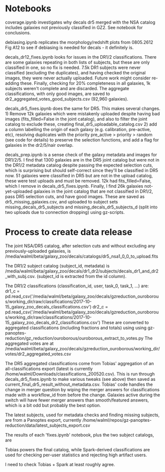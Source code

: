 
# Notebooks

coverage.ipynb investigates why decals dr5 merged with the NSA catalog includes galaxies not previously classified in GZ2. See notebook for conclusions.

debiasing.ipynb replicates the morphology/redshift plots from 0805.2612 Fig A12 to see if debiasing is needed for decals - it definitely is.

decals_dr12_fixes.ipynb looks for issues in the DR1/2 classifications. There are some galaxies repeating in both lists of subjects, but these are only classified in one, so no fix is needed. 7.5k DR1 subjects were never classified (excluding the duplicates), and having checked the original images, they were never actually uploaded. Future work might consider re-adding these. Finally, checking for 20% completeness in all galaxies, 1k subjects weren't complete and are discarded. The aggregate classifications, with only good images, are saved to dr2_aggregated_votes_good_subjects.csv (92,960 galaxies).

decals_dr5_fixes.ipynb does the same for DR5. This makes several changes. 1) Remove 12k galaxies which were mistakenly uploaded despite having bad images (fits_filled=False in the joint catalog), and also to filter the joint catalog to exclude these, creating final_dr5_uploadable_catalog.csv 2) add a column labelling the origin of each galaxy (e.g. calibration, pre-active, etc), resolving duplicates with the priority pre_active > priority > random (see code for details) to preserve the selection functions, and add a flag for galaxies in the dr2/5/nair overlap.

decals_prep.ipynb is a sense check of the galaxy metadata and images for DR1/2/5. I find that 1300 galaxies are in the DR5 joint catalog but were not in the DR1/2 metadata catalog despite passing the expected selection cuts, which is surprising but should self-correct since they'll be classified in DR5 now. 51 galaxies were classified in DR5 but are not in the upload catalog, these were test uploads and must be removed. 12k had fits_filled=False, which I remove in decals_dr5_fixes.ipynb. Finally, I find 26k galaxies not-yet-uploaded galaxies in the joint catalog that are not classified in DR1/2, pass DR5 selection cuts, and have good images. These are saved as dr5_missing_galaxies.csv, and uploaded to subject sets missing_decals_dr5_subjects and missing_decals_dr5_subjects_d (split into two uploads due to connection dropping) using gz-scripts.


# Process to create data release

The joint NSA/DR5 catalog, after selection cuts and without excluding any previously-uploaded galaxies, is /media/walml/beta/galaxy_zoo/decals/catalogs/dr5_nsa1_0_0_to_upload.fits

The DR1/2 subject catalog (subject_id, metadata) is /media/walml/beta/galaxy_zoo/decals/dr1_dr2/subjects/decals_dr1_and_dr2_with_subj.csv. (subject_id is extracted from the id column).


The DR1/2 classifications (classification_id, user, task_0, task_1, ...) are:
dr1_c = pd.read_csv('/media/walml/beta/galaxy_zoo/decals/gzreduction_ouroborous/working_dir/raw/classifications/2017-10-15_galaxy_zoo_decals_classifications.csv')
dr2_c = pd.read_csv('/media/walml/beta/galaxy_zoo/decals/gzreduction_ouroborous/working_dir/raw/classifications/2017-10-15_galaxy_zoo_decals_dr2_classifications.csv')
These are converted to aggregated classifications (including fractions and totals) using using gz-panoptes-reduction/gz_reduction/ouroborous/ouroborous_extract_to_votes.py
The aggregated votes are at /media/walml/beta/galaxy_zoo/decals/gzreduction_ouroborous/working_dir/votes/dr2_aggregated_votes.csv

The DR5 aggregated classifications come from Tobias' aggregation of an all-classifications export (latest is currently /home/walml/Downloads/classifications_200520.csv). This is run through decals_dr5_fixes.ipynb to make various tweaks (see above) then saved as current_final_dr5_result_without_metadata.csv. Tobias' code handles the change in merger question by wiping the merger answers for classifications made with a workflow_id from before the change. Galaxies active during the switch will have fewer merger answers than smooth/featured answers, which is a bit odd but probably the best option.

The latest subjects, used for metadata checks and finding missing subjects, are from a Panoptes export, currently /home/walml/repos/gz-panoptes-reduction/data/latest_subjects_export.csv

The results of each 'fixes.ipynb' notebook, plus the two subject catalogs, are 

Tobias powers the final catalog, while Spark-derived classifications are used for checking per-user statistics and rejecting high artifact users.

I need to check Tobias + Spark at least roughly agree. 
